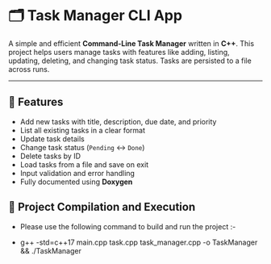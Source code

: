 # 🗂️ Task Manager CLI App

A simple and efficient **Command-Line Task Manager** written in **C++**. This project helps users manage tasks with features like adding, listing, updating, deleting, and changing task status. Tasks are persisted to a file across runs.

---

## 📌 Features

- Add new tasks with title, description, due date, and priority
- List all existing tasks in a clear format
- Update task details
- Change task status (`Pending` ↔ `Done`)
- Delete tasks by ID
- Load tasks from a file and save on exit
- Input validation and error handling
- Fully documented using **Doxygen**

## 📂 Project Compilation and Execution 

- Please use the following command to build and run the project :-

- g++ -std=c++17 main.cpp task.cpp task_manager.cpp -o TaskManager && ./TaskManager

